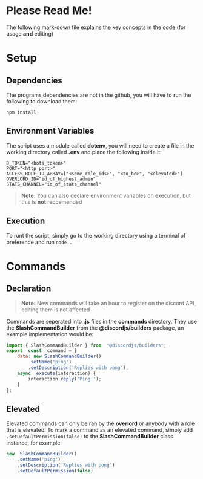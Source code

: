 # Please Read Me!

The following mark-down file explains the key concepts in the code (for usage **and** editing)

# Setup

## Dependencies

The programs dependencies are not in the github, you will have to run the following to download them:
```
npm install
```

## Environment Variables

The script uses a module called **dotenv**, you will need to create a file in the working directory called **.env** and place the following inside it:

```
D_TOKEN="<bots_token>"
PORT="<http_port>"
ACCESS_ROLE_ID_ARRAY=["<some_role_ids>", "<to_be>", "<elevated>"]
OVERLORD_ID="id_of_highest_admin"
STATS_CHANNEL="id_of_stats_channel"
```
> **Note:** You can also declare environment variables on execution, but this is **not** reccemended

## Execution

To runt the script, simply go to the working directory using a terminal of preference and run `node .`

# Commands

## Declaration


>**Note:** New commands will take an hour to register on the discord API, editing them is not affected

Commands are seperated into **.js** files in the **commands** directory.
They use the **SlashCommandBuilder** from the **@discordjs/builders** package, an example implementation would be:

```js
import { SlashCommandBuilder } from  "@discordjs/builders";
export  const  command = {
	data: new SlashCommandBuilder()
		.setName('ping')
		.setDescription('Replies with pong'),
	async  execute(interaction) {
		interaction.reply('Ping!');
	}
};
```

## Elevated

Elevated commands can only be ran by the **overlord** or anybody with a role that is elevated.
To mark a command as an elevated command, simply add `.setDefaultPermission(false)` to the **SlashCommandBuilder** class instance, for example:

```js
new  SlashCommandBuilder()
	.setName('ping')
	.setDescription('Replies with pong')
	.setDefaultPermission(false)
```